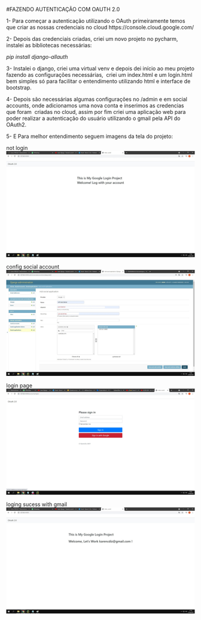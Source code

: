 #FAZENDO AUTENTICAÇÃO COM OAUTH 2.0

<p>1- Para começar a autenticação utilizando o OAuth primeiramente temos que criar as nossas credenciais no cloud https://console.cloud.google.com/</p>
2- Depois das credenciais criadas, criei um novo projeto no pycharm, instalei as bibliotecas necessárias:

*pip install django-allauth*

3- Instalei o django, criei uma virtual venv e depois dei início ao meu projeto fazendo as configurações necessárias, 
criei um index.html e um login.html bem simples só para facilitar o entendimento utilizando html e interface de bootstrap.

4- Depois são necessárias algumas configurações no /admin e em social accounts, onde adicionamos uma nova conta e inserimos as credencias que foram 
criadas no cloud, assim por fim criei uma aplicação web para poder realizar a autenticação do usuário utilizando o gmail pela API do OAuth2.

5- E Para melhor entendimento seguem imagens da tela do projeto:


not login
![naologado](https://github.com/karendiz/DesenvCompDist/blob/main/OAuth2.0/naologado1.jpg)

config social account 
![configaccount](https://github.com/karendiz/DesenvCompDist/blob/main/OAuth2.0/configaccount.jpg)

login page
![loginpage](https://github.com/karendiz/DesenvCompDist/blob/main/OAuth2.0/loginpage.jpg)

loging sucess with gmail
![logadogmail](https://github.com/karendiz/DesenvCompDist/blob/main/OAuth2.0/logadogmail.jpg)
